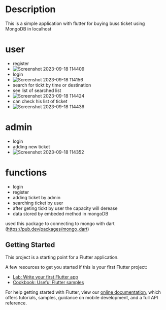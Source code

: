 # Description
This is a simple application with flutter for buying buss ticket using MongoDB in localhost



# user 
- register
- ![Screenshot 2023-09-18 114409](https://github.com/amirjavani/ticket_app/assets/87892692/863dea0f-c217-441f-ad67-a12a4b3e3446)
- login
- ![Screenshot 2023-09-18 114156](https://github.com/amirjavani/ticket_app/assets/87892692/e451ebc6-1efc-4bfa-a93d-e23a46ba7998)
- search for tickt by time or destination
- see list of searched list
- ![Screenshot 2023-09-18 114424](https://github.com/amirjavani/ticket_app/assets/87892692/ee1a8d1e-154e-4132-820d-7aa5c0fd823a)
- can check his list of ticket
- ![Screenshot 2023-09-18 114436](https://github.com/amirjavani/ticket_app/assets/87892692/53d1ae02-54f4-4834-886d-2f50812b9b61)


# admin 
- login
- adding new ticket
- ![Screenshot 2023-09-18 114352](https://github.com/amirjavani/ticket_app/assets/87892692/b4b4286d-c746-48f2-a2e2-4c6e6e40328c)


# functions
- login
- register
- adding ticket by admin
- searching ticket by user
- after geting tickt by user the capacity will derease
- data stored by embeded method in mongoDB
  

used this package to connecting to mongo with dart (https://pub.dev/packages/mongo_dart)

## Getting Started

This project is a starting point for a Flutter application.

A few resources to get you started if this is your first Flutter project:

- [Lab: Write your first Flutter app](https://flutter.dev/docs/get-started/codelab)
- [Cookbook: Useful Flutter samples](https://flutter.dev/docs/cookbook)

For help getting started with Flutter, view our
[online documentation](https://flutter.dev/docs), which offers tutorials,
samples, guidance on mobile development, and a full API reference.



